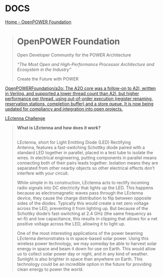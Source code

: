 # DOCS


[Home - OpenPOWER Foundation](https://openpowerfoundation.org/)

> # OpenPOWER Foundation
> 
> Open Developer Community for the POWER Architecture
> 
> _“The Most Open and High-Performance Processor Architecture and Ecosystem in the Industry”_
> 
> Create the Future with POWER


[OpenPOWERFoundation/a2o: The A2O core was a follow-on to A2I, written in Verilog, and supported a lower thread count than A2I, but higher performance per thread, using out-of-order execution (register renaming, reservation stations, completion buffer) and a store queue. It is now being updated for compliancy and integration into open projects.](https://github.com/OpenPOWERFoundation/a2o)




[LEctenna Challenge](https://www.nrl.navy.mil/STEM/LEctenna-Challenge/)

> **What is LEctenna and how does it work?**   
>  
> 
> LEctenna, short for Light Emitting Diode (LED) Rectifying Antenna, features a fast-switching Schottky diode paired with a standard LED together in parallel, placed in a test tube to isolate the wires. In electrical engineering, putting components in parallel means connecting both of their pairs leads together. Isolation means they are separated from other nearby objects so other electrical effects don’t interfere with your circuit.
> 
> While simple in its construction, LEctenna acts to rectify incoming radio signals into DC electricity that lights up the LED. This happens because as electromagnetic waves pass through the LEctenna device, they cause the charge distribution to flip between opposite sides of the diodes. Typically this would create a net zero voltage across the LED, preventing it from lighting up. But because of the Schottky diode’s fast-switching at 2.4 GHz (the same frequency as wi-fi) and low capacitance, this results in clipping that allows for a net positive voltage across the LED, allowing it to light up.
> 
> One of the most interesting applications of the power beaming LEctenna demonstrates is in space-based solar power. Using this wireless power technology, we may someday be able to harvest solar energy in space and beam it down for use on Earth. This would allow us to collect solar power day or night, and in any kind of weather. Sunlight is also brighter in space than anywhere on Earth. This technology could be an incredible option in the future for providing clean energy to power the world.

